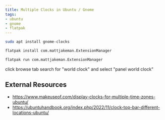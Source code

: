 ```yaml
---
title: Multiple Clocks in Ubuntu / Gnome
tags:
- ubuntu
- gnome
- flatpak
---
```


```bash
sudo apt install gnome-clocks
```

```bash
flatpak install com.mattjakeman.ExtensionManager
```
```bash
flatpak run com.mattjakeman.ExtensionManager
```

click browse tab
search for "world clock" and select "panel world clock"

## External Resources

- <https://www.makeuseof.com/display-clocks-for-multiple-time-zones-ubuntu/>
- <https://ubuntuhandbook.org/index.php/2022/11/clock-top-bar-different-locations-ubuntu/>